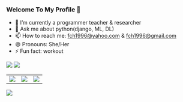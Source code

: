### Welcome To My Profile 👋

- 🔭 I’m currently a programmer teacher & researcher
- 💬 Ask me about python(django, ML, DL)
- 📫 How to reach me: fch1996@yahoo.com & fch1996@gmail.com 
- 😄 Pronouns: She/Her
- ⚡ Fun fact: workout

<img src="https://github-readme-stats.vercel.app/api/top-langs/?username=faatemehch&layout=compact&theme=radical">
<img src="https://github-readme-stats.vercel.app/api?username=faatemehch&show_icons=true&theme=radical">

<table>
  <tr>
    <td>
    <img src="https://camo.githubusercontent.com/52ec9548f75773e7841dd77f89a654e8a0bc2cce02da2eb43f84240f50351512/68747470733a2f2f74656368737461636b2d67656e657261746f722e76657263656c2e6170702f707974686f6e2d69636f6e2e737667"> 
  </td>
    
  <td>
      <img src="https://camo.githubusercontent.com/b24750380ccf58b0c7d79c7875d7300b2b99a49061c7e4199ac077c4713f7156/68747470733a2f2f74656368737461636b2d67656e657261746f722e76657263656c2e6170702f646a616e676f2d69636f6e2e737667"> 
  </td>
  <td>
    <img src=https://camo.githubusercontent.com/a84b921a468b7756774d8cdbefeaf74db66bd4452392162b76b9845cd7f58301/68747470733a2f2f736b696c6c69636f6e732e6465762f69636f6e733f693d7673636f6465" >
  </td>
</tr>
</table>


<img src="https://komarev.com/ghpvc/?username=faatemehch">
